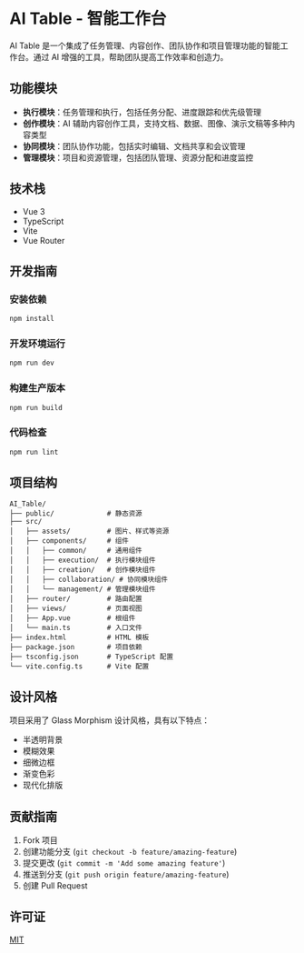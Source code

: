 # AI Table - 智能工作台

AI Table 是一个集成了任务管理、内容创作、团队协作和项目管理功能的智能工作台。通过 AI 增强的工具，帮助团队提高工作效率和创造力。

## 功能模块

- **执行模块**：任务管理和执行，包括任务分配、进度跟踪和优先级管理
- **创作模块**：AI 辅助内容创作工具，支持文档、数据、图像、演示文稿等多种内容类型
- **协同模块**：团队协作功能，包括实时编辑、文档共享和会议管理
- **管理模块**：项目和资源管理，包括团队管理、资源分配和进度监控

## 技术栈

- Vue 3
- TypeScript
- Vite
- Vue Router

## 开发指南

### 安装依赖

```bash
npm install
```

### 开发环境运行

```bash
npm run dev
```

### 构建生产版本

```bash
npm run build
```

### 代码检查

```bash
npm run lint
```

## 项目结构

```
AI_Table/
├── public/             # 静态资源
├── src/
│   ├── assets/         # 图片、样式等资源
│   ├── components/     # 组件
│   │   ├── common/     # 通用组件
│   │   ├── execution/  # 执行模块组件
│   │   ├── creation/   # 创作模块组件
│   │   ├── collaboration/ # 协同模块组件
│   │   └── management/ # 管理模块组件
│   ├── router/         # 路由配置
│   ├── views/          # 页面视图
│   ├── App.vue         # 根组件
│   └── main.ts         # 入口文件
├── index.html          # HTML 模板
├── package.json        # 项目依赖
├── tsconfig.json       # TypeScript 配置
└── vite.config.ts      # Vite 配置
```

## 设计风格

项目采用了 Glass Morphism 设计风格，具有以下特点：

- 半透明背景
- 模糊效果
- 细微边框
- 渐变色彩
- 现代化排版

## 贡献指南

1. Fork 项目
2. 创建功能分支 (`git checkout -b feature/amazing-feature`)
3. 提交更改 (`git commit -m 'Add some amazing feature'`)
4. 推送到分支 (`git push origin feature/amazing-feature`)
5. 创建 Pull Request

## 许可证

[MIT](LICENSE)

